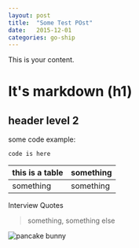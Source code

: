 ```yaml
---
layout: post
title:  "Some Test POst"
date:   2015-12-01
categories: go-ship
---
```

This is your content.

# It's markdown (h1)

## header level 2

some code example:

    code is here

| this is a table | something |
|-----------------|-----------|
| something       | something |

Interview Quotes

> something,
> something else

![pancake bunny](http://i.imgur.com/WjuS4XX.jpg)


